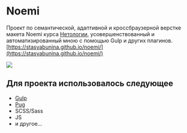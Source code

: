 # Noemi

Проект по семантической, адаптивной и кроссбраузерной верстке макета Noemi курса [Нетологии](https://netology.ru/), усовершенствованный и автоматизированный мною с помощью Gulp и других плагинов.
[https://stasyabunina.github.io/noemi/](https://stasyabunina.github.io/noemi/)

![](noemi.gif)

## Для проекта использовалось следующее
+ [Gulp](https://gulpjs.com/) 
+ [Pug](https://pugjs.org/api/getting-started.html) 
+ SCSS/Sass
+ JS
+ и другое...
